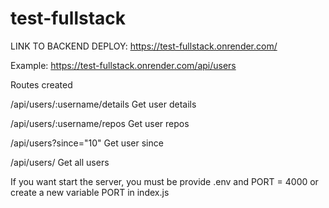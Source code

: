 # test-fullstack

LINK TO BACKEND DEPLOY:  https://test-fullstack.onrender.com/

Example: https://test-fullstack.onrender.com/api/users

Routes created


/api/users/:username/details  Get user details

/api/users/:username/repos    Get user repos  

/api/users?since="10"         Get user since

/api/users/                   Get all users

If you want start the server, you must be provide .env and PORT = 4000 or create a new variable PORT in index.js 

